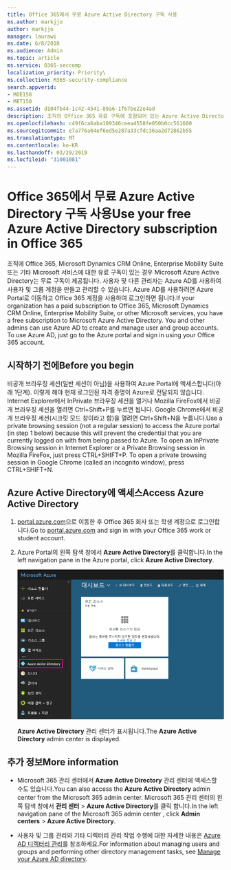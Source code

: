 ```yaml
---
title: Office 365에서 무료 Azure Active Directory 구독 사용
ms.author: markjjo
author: markjjo
manager: laurawi
ms.date: 6/8/2018
ms.audience: Admin
ms.topic: article
ms.service: O365-seccomp
localization_priority: Priority\
ms.collection: M365-security-compliance
search.appverid:
- MOE150
- MET150
ms.assetid: d104fb44-1c42-4541-89a6-1f67be22e4ad
description: 조직의 Office 365 유료 구독에 포함되어 있는 Azure Active Directory에 액세스하는 방법을 알아봅니다.
ms.openlocfilehash: c49f6ca6aba109346ceea4558fe050b0cc561600
ms.sourcegitcommit: e7a776a04ef6ed5e287a33cfdc36aa2d72862b55
ms.translationtype: MT
ms.contentlocale: ko-KR
ms.lasthandoff: 03/29/2019
ms.locfileid: "31001081"
---
```

# <a name="use-your-free-azure-active-directory-subscription-in-office-365"></a><span data-ttu-id="9ae78-103">Office 365에서 무료 Azure Active Directory 구독 사용</span><span class="sxs-lookup"><span data-stu-id="9ae78-103">Use your free Azure Active Directory subscription in Office 365</span></span>

<span data-ttu-id="9ae78-p101">조직에 Office 365, Microsoft Dynamics CRM Online, Enterprise Mobility Suite 또는 기타 Microsoft 서비스에 대한 유료 구독이 있는 경우 Microsoft Azure Active Directory는 무료 구독이 제공됩니다. 사용자 및 다른 관리자는 Azure AD를 사용하여 사용자 및 그룹 계정을 만들고 관리할 수 있습니다. Azure AD를 사용하려면 Azure Portal로 이동하고 Office 365 계정을 사용하여 로그인하면 됩니다.</span><span class="sxs-lookup"><span data-stu-id="9ae78-p101">If your organization has a paid subscription to Office 365, Microsoft Dynamics CRM Online, Enterprise Mobility Suite, or other Microsoft services, you have a free subscription to Microsoft Azure Active Directory. You and other admins can use Azure AD to create and manage user and group accounts. To use Azure AD, just go to the Azure portal and sign in using your Office 365 account.</span></span>
  
## <a name="before-you-begin"></a><span data-ttu-id="9ae78-107">시작하기 전에</span><span class="sxs-lookup"><span data-stu-id="9ae78-107">Before you begin</span></span>

<span data-ttu-id="9ae78-p102">비공개 브라우징 세션(일반 세션이 아님)을 사용하여 Azure Portal에 액세스합니다(아래 1단계). 이렇게 해야 현재 로그인된 자격 증명이 Azure로 전달되지 않습니다. Internet Explorer에서 InPrivate 브라우징 세션을 열거나 Mozilla FireFox에서 비공개 브라우징 세션을 열려면 Ctrl+Shift+P를 누르면 됩니다. Google Chrome에서 비공개 브라우징 세션(시크릿 모드 창이라고 함)을 열려면 Ctrl+Shift+N을 누릅니다.</span><span class="sxs-lookup"><span data-stu-id="9ae78-p102">Use a private browsing session (not a regular session) to access the Azure portal (in step 1 below) because this will prevent the credential that you are currently logged on with from being passed to Azure. To open an InPrivate Browsing session in Internet Explorer or a Private Browsing session in Mozilla FireFox, just press CTRL+SHIFT+P. To open a private browsing session in Google Chrome (called an incognito window), press CTRL+SHIFT+N.</span></span>
  
## <a name="access-azure-active-directory"></a><span data-ttu-id="9ae78-111">Azure Active Directory에 액세스</span><span class="sxs-lookup"><span data-stu-id="9ae78-111">Access Azure Active Directory</span></span>

1. <span data-ttu-id="9ae78-112">[portal.azure.com](https://portal.azure.com)으로 이동한 후 Office 365 회사 또는 학생 계정으로 로그인합니다.</span><span class="sxs-lookup"><span data-stu-id="9ae78-112">Go to [portal.azure.com](https://portal.azure.com) and sign in with your Office 365 work or student account.</span></span> 
    
2. <span data-ttu-id="9ae78-113">Azure Portal의 왼쪽 탐색 창에서 **Azure Active Directory**를 클릭합니다.</span><span class="sxs-lookup"><span data-stu-id="9ae78-113">In the left navigation pane in the Azure portal, click **Azure Active Directory**.</span></span>
    
    ![Azure Portal의 왼쪽 탐색 창에서 Azure Active Directory를 클릭합니다.](media/97d2d72f-ac20-46ab-898c-851f6009b453.png)
  
    <span data-ttu-id="9ae78-115">**Azure Active Directory** 관리 센터가 표시됩니다.</span><span class="sxs-lookup"><span data-stu-id="9ae78-115">The **Azure Active Directory** admin center is displayed.</span></span> 
    
## <a name="more-information"></a><span data-ttu-id="9ae78-116">추가 정보</span><span class="sxs-lookup"><span data-stu-id="9ae78-116">More information</span></span>

- <span data-ttu-id="9ae78-117">Microsoft 365 관리 센터에서 **Azure Active Directory** 관리 센터에 액세스할 수도 있습니다.</span><span class="sxs-lookup"><span data-stu-id="9ae78-117">You can also access the **Azure Active Directory** admin center from the Microsoft 365 admin center.</span></span> <span data-ttu-id="9ae78-118">Microsoft 365 관리 센터의 왼쪽 탐색 창에서 **관리 센터** \> **Azure Active Directory**를 클릭 합니다.</span><span class="sxs-lookup"><span data-stu-id="9ae78-118">In the left navigation pane of the Microsoft 365 admin center , click **Admin centers** \> **Azure Active Directory**.</span></span>
    
- <span data-ttu-id="9ae78-119">사용자 및 그룹 관리와 기타 디렉터리 관리 작업 수행에 대한 자세한 내용은 [Azure AD 디렉터리 관리](https://docs.microsoft.com/azure/active-directory/active-directory-administer)를 참조하세요.</span><span class="sxs-lookup"><span data-stu-id="9ae78-119">For information about managing users and groups and performing other directory management tasks, see [Manage your Azure AD directory](https://docs.microsoft.com/azure/active-directory/active-directory-administer).</span></span>
